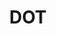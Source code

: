 ---
name: Rolf Schmitt
department: Department of Transportation
sub-department: Bureau of Transportation Statistics^*
title: DOT
---